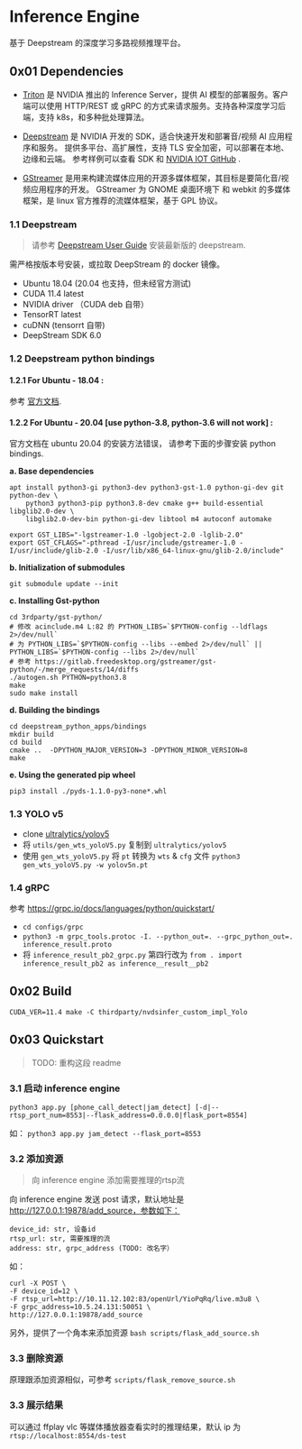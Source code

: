 # Inference Engine

基于 Deepstream 的深度学习多路视频推理平台。

## 0x01 Dependencies

* [Triton](https://developer.nvidia.com/nvidia-triton-inference-server) 是 NVIDIA 推出的 Inference Server，提供 AI
  模型的部署服务。客户端可以使用 HTTP/REST 或 gRPC 的方式来请求服务。支持各种深度学习后端，支持 k8s，和多种批处理算法。

* [Deepstream](https://developer.nvidia.com/deepstream-sdk) 是 NVIDIA 开发的 SDK，适合快速开发和部署音/视频 AI 应用程序和服务。 
  提供多平台、高扩展性，支持 TLS 安全加密，可以部署在本地、边缘和云端。 参考样例可以查看 SDK
  和 [NVIDIA IOT GitHub](https://github.com/orgs/NVIDIA-AI-IOT/repositories?q=deepstream) .

* [GStreamer](https://gstreamer.freedesktop.org/) 是用来构建流媒体应用的开源多媒体框架，其目标是要简化音/视频应用程序的开发。 
  GStreamer 为 GNOME 桌面环境下 和 webkit 的多媒体框架，是 linux 官方推荐的流媒体框架，基于 GPL 协议。

### 1.1 Deepstream

> 请参考 [Deepstream User Guide](https://docs.nvidia.com/metropolis/deepstream/dev-guide/text/DS_Quickstart.html)
> 安装最新版的 deepstream.

需严格按版本号安装，或拉取 DeepStream 的 docker 镜像。

* Ubuntu 18.04 (20.04 也支持，但未经官方测试)
* CUDA 11.4 latest
* NVIDIA driver （CUDA deb 自带）
* TensorRT latest
* cuDNN (tensorrt 自带)
* DeepStream SDK 6.0

### 1.2 Deepstream python bindings

#### 1.2.1 For Ubuntu - 18.04 :

参考 [官方文档](https://github.com/NVIDIA-AI-IOT/deepstream_python_apps/tree/master/bindings).

#### 1.2.2 For Ubuntu - 20.04 [use python-3.8, python-3.6 will not work] :

官方文档在 ubuntu 20.04 的安装方法错误， 请参考下面的步骤安装 python bindings.

**a. Base dependencies**

```
apt install python3-gi python3-dev python3-gst-1.0 python-gi-dev git python-dev \
    python3 python3-pip python3.8-dev cmake g++ build-essential libglib2.0-dev \
    libglib2.0-dev-bin python-gi-dev libtool m4 autoconf automake

export GST_LIBS="-lgstreamer-1.0 -lgobject-2.0 -lglib-2.0"
export GST_CFLAGS="-pthread -I/usr/include/gstreamer-1.0 -I/usr/include/glib-2.0 -I/usr/lib/x86_64-linux-gnu/glib-2.0/include"
```

**b. Initialization of submodules**

```
git submodule update --init
```

**c. Installing Gst-python**

```
cd 3rdparty/gst-python/
# 修改 acinclude.m4 L:82 的 PYTHON_LIBS=`$PYTHON-config --ldflags 2>/dev/null`
# 为 PYTHON_LIBS=`$PYTHON-config --libs --embed 2>/dev/null` || PYTHON_LIBS=`$PYTHON-config --libs 2>/dev/null`
# 参考 https://gitlab.freedesktop.org/gstreamer/gst-python/-/merge_requests/14/diffs
./autogen.sh PYTHON=python3.8
make
sudo make install
```

**d. Building the bindings**

```
cd deepstream_python_apps/bindings
mkdir build
cd build
cmake ..  -DPYTHON_MAJOR_VERSION=3 -DPYTHON_MINOR_VERSION=8
make
```

**e. Using the generated pip wheel**

```
pip3 install ./pyds-1.1.0-py3-none*.whl
```

### 1.3 YOLO v5

* clone [ultralytics/yolov5](https://github.com/ultralytics/yolov5)
* 将 `utils/gen_wts_yoloV5.py` 复制到 `ultralytics/yolov5`
* 使用 `gen_wts_yoloV5.py` 将 `pt` 转换为 `wts` & `cfg` 文件 `python3 gen_wts_yoloV5.py -w yolov5n.pt`

### 1.4 gRPC

参考 https://grpc.io/docs/languages/python/quickstart/

* `cd configs/grpc`
* `python3 -m grpc_tools.protoc -I. --python_out=. --grpc_python_out=. inference_result.proto`
* 将 `inference_result_pb2_grpc.py` 第四行改为 `from . import inference_result_pb2 as inference__result__pb2`

## 0x02 Build

`CUDA_VER=11.4 make -C thirdparty/nvdsinfer_custom_impl_Yolo`

## 0x03 Quickstart

> TODO: 重构这段 readme

### 3.1 启动 inference engine

`python3 app.py [phone_call_detect|jam_detect] [-d|--rtsp_port_num=8553|--flask_address=0.0.0.0|flask_port=8554]`

如： `python3 app.py jam_detect --flask_port=8553`
  
### 3.2 添加资源

> 向 inference engine 添加需要推理的rtsp流

向 inference engine 发送 post 请求，默认地址是 http://127.0.0.1:19878/add_source，参数如下：

```
device_id: str, 设备id 
rtsp_url: str, 需要推理的流
address: str, grpc_address (TODO: 改名字）
```

如：

```
curl -X POST \
-F device_id=12 \
-F rtsp_url=http://10.11.12.102:83/openUrl/YioPqRq/live.m3u8 \
-F grpc_address=10.5.24.131:50051 \
http://127.0.0.1:19878/add_source
```

另外，提供了一个角本来添加资源 `bash scripts/flask_add_source.sh`

### 3.3 删除资源

原理跟添加资源相似，可参考 `scripts/flask_remove_source.sh`


### 3.3 展示结果

可以通过 ffplay vlc 等媒体播放器查看实时的推理结果，默认 ip 为 `rtsp://localhost:8554/ds-test`

